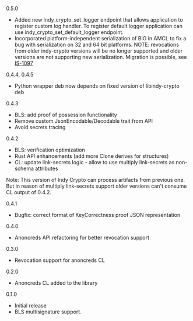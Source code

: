 0.5.0
-  Added new indy_crypto_set_logger endpoint that allows application to register custom log handler. To register default logger application can use indy_crypto_set_default_logger endpoint.
- Incorporated platform-independent serialization of BIG in AMCL to fix a bug with serialization on 32 and 64 bit platforms. NOTE: revocations from older indy-crypto versions will be no longer supported and older versions are not supporting new serialization. Migration is possible, see [IS-1097](https://jira.hyperledger.org/browse/IS-1097)

0.4.4, 0.4.5
- Python wrapper deb now depends on fixed version of libindy-crypto deb

0.4.3
- BLS: add proof of possession functionality
- Remove custom JsonEncodable/Decodable trait from API
- Avoid secrets tracing

0.4.2
- BLS: verification optimization
- Rust API enhancements (add more Clone derives for structures)
- CL: update link-secrets logic - allow to use multiply link-secrets as non-schema attributes

Note:
This version of Indy Crypto can process artifacts from previous one.
But in reason of multiply link-secrets support older versions can't consume CL output of 0.4.2.

0.4.1
- Bugfix: correct format of KeyCorrectness proof JSON representation

0.4.0
- Anoncreds API refactoring for better revocation support


0.3.0
- Revocation support for anoncreds CL


0.2.0
- Anoncreds CL added to the library


0.1.0
- Initial release
- BLS multisignature support.

